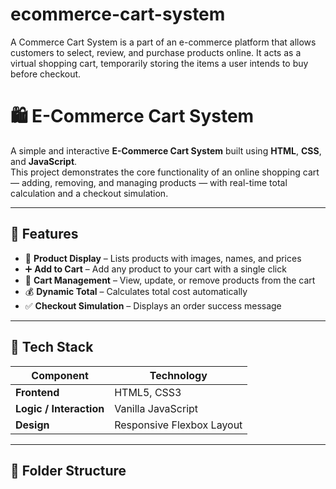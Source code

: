 # ecommerce-cart-system
A Commerce Cart System is a part of an e-commerce platform that allows customers to select, review, and purchase products online. It acts as a virtual shopping cart, temporarily storing the items a user intends to buy before checkout.
# 🛍️ E-Commerce Cart System

A simple and interactive **E-Commerce Cart System** built using **HTML**, **CSS**, and **JavaScript**.  
This project demonstrates the core functionality of an online shopping cart — adding, removing, and managing products — with real-time total calculation and a checkout simulation.

---

## 🚀 Features

- 🛒 **Product Display** – Lists products with images, names, and prices  
- ➕ **Add to Cart** – Add any product to your cart with a single click  
- 🧾 **Cart Management** – View, update, or remove products from the cart  
- 💰 **Dynamic Total** – Calculates total cost automatically  
- ✅ **Checkout Simulation** – Displays an order success message  

---

## 🧱 Tech Stack

| Component | Technology |
|------------|-------------|
| **Frontend** | HTML5, CSS3 |
| **Logic / Interaction** | Vanilla JavaScript |
| **Design** | Responsive Flexbox Layout |

---

## 📂 Folder Structure
